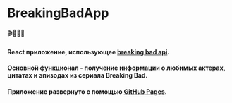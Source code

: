 # BreakingBadApp
:clapper::train::movie_camera::pill:

#### React приложение, использующее [breaking bad api](https://breakingbadapi.com/documentation).

#### Основной функционал - получение информации о любимых актерах, цитатах и эпизодах из сериала Breaking Bad.

#### Приложение развернуто с помощью [GitHub Pages](https://pages.github.com/).

